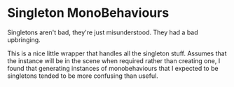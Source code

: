 # Singleton MonoBehaviours

Singletons aren't bad, they're just misunderstood. They had a bad upbringing.


This is a nice little wrapper that handles all the singleton stuff. Assumes that the instance will be in the scene when required rather than creating one, I found that generating instances of monobehaviours that I expected to be singletons tended to be more confusing than useful.